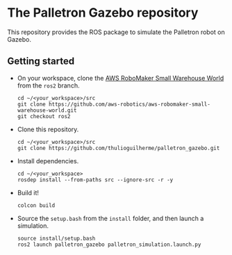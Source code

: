 # The Palletron Gazebo repository

This repository provides the ROS package to simulate the Palletron robot on Gazebo.

## Getting started

* On your workspace, clone the [AWS RoboMaker Small Warehouse World](https://github.com/aws-robotics/aws-robomaker-small-warehouse-world) from the `ros2` branch.
  ```
  cd ~/<your_workspace>/src
  git clone https://github.com/aws-robotics/aws-robomaker-small-warehouse-world.git
  git checkout ros2
  ```
* Clone this repository.
  ```
  cd ~/<your_workspace>/src
  git clone https://github.com/thulioguilherme/palletron_gazebo.git
  ```
* Install dependencies.
  ```
  cd ~/<your_workspace>
  rosdep install --from-paths src --ignore-src -r -y
  ```
* Build it!
  ```
  colcon build
  ```
* Source the `setup.bash` from the `install` folder, and then launch a simulation.
  ```
  source install/setup.bash
  ros2 launch palletron_gazebo palletron_simulation.launch.py
  ```